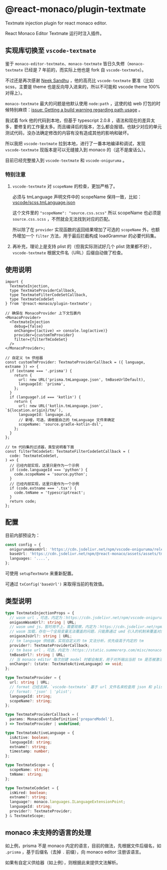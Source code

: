 # @react-monaco/plugin-textmate

Textmate injection plugin for react monaco editor.

React Monaco Editor Textmate 运行时注入插件。

## 实现库切换至 `vscode-textmate`

鉴于 `monaco-editor-textmate`、`monaco-textmate` 皆日久失修（`monaco-textmate` 已经是
7 年前的，而实际上他也是 fork 自 `vscode-textmate`）。

不过还是再次感谢 [Neek Sandhu](https://github.com/zikaari) ，他的高亮比 `vscode-textmate`
要准（比如 scss，主要是 theme 也是反向导入进来的，所以不可能和 vscode theme 100%
对得上）。

`monaco-textmate` 最大的问题是他默认使用 `node:path` ，这使的给 web
打包的时候特别麻烦：[issue: Getting a build warning regarding path usage](https://github.com/zikaari/monaco-textmate/issues/11) 。

我试着 fork 他的代码到本地，但基于 typescript 2.0.8
，语法和现在的差异太多，要修复的工作量太多。而且编译后的版本，怎么都会报错。也缺少对应的单元测试代码，没办法确定修改的内容有没有造成其他的影响和破坏。

所以我把 `vscode-textmate` 拉到本地，进行了一番本地编译和调试，发现
`vscode-textmate` 现版本是可以无缝接入到 monaco 的（这不是废话么）。

目前已经完整接入到 `vscode-textmate` 和 `vscode-oniguruma` 。

### 特别注意

1. `vscode-textmate` 对 `scopeName` 的检查，更加严格了。

   必须与 tmLanguage 声明文件中的 scopeName
   保持一致，比如：[vscode/scss.tmLanguage.json](https://github.com/microsoft/vscode/blob/main/extensions/scss/syntaxes/scss.tmLanguage.json)

   这个文件里的 `"scopeName": "source.css.scss"` 所以 scopeName 也必须是
   `source.css.scss` ，不然就会无法找到对应的匹配。

   所以除了在 `provider` 实现函数的返回结果增加了可选的 `scopeName` 外，也额外增加一个
   `filter` 方法，用于最后拦截构成 loadGrammar 的必要代码集。

2. 再补充，理论上是支持 plist 的（但我实际测试好几个 plist 效果都不好），
   `vscode-textmate` 根据文件名（URL）后缀自动做了检查。

## 使用说明

```tsx
import {
  TextmateInjection,
  type TextmateProviderCallback,
  type TextmateFilterCodeSetCallback,
  type TextmateCodeSet
} from '@react-monaco/plugin-textmate';

// 确保在 MonacoProvider 上下文包裹内
<MonacoProvider>
  <TextmateInjection
    debug={false}
    onChange={(active) => console.log(active)}
    provider={customTmProvider}
    filter={filterTmCodeSet}
  />
</MonacoProvider>;

// 自定义 tm 供给器
const customTmProvider: TextmateProviderCallback = ({ language, extname }) => {
  if (extname === '.prisma') {
    return {
      url: new URL('prisma.tmLanguage.json', tmBaseUrlDefault),
      languageId: 'prisma',
    };
  }
  if (language?.id === 'kotlin') {
    return {
      url: new URL('kotlin.tmLanguage.json', `${location.origin}/tm/`),
      languageId: language.id,
      // 新增，可选，请根据自己的 tmLanguage 文件来确定
      scopeName: 'source.gradle-kotlin-dsl',
    };
  }
};

// tm 代码集的过滤器，类型说明看下面
const filterTmCodeSet: TextmateFilterCodeSetCallback = (
  code: TextmateCodeSet,
) => {
  // 已经内部实现，这里只是作为一个示例
  if (code.languageId === 'python') {
    code.scopeName = 'source.python';
  }
  // 已经内部实现，这里只是作为一个示例
  if (code.extname === '.tsx') {
    code.tmName = 'typescriptreact';
  }
  return code;
};
```

## 配置

目前内部预设为：

```ts
const config = {
  onigurumaWasmUrl: 'https://cdn.jsdelivr.net/npm/vscode-oniguruma/release/onig.wasm',
  baseUrl: 'https://cdn.jsdelivr.net/npm/@react-monaco/assets/assets/tm/',
  languages: '....',
};
```

可使用 `setupTextmate` 来重新配置。

可通过 `txConfig('baseUrl')` 来取得当前的有效值。

## 类型说明

```ts
type TextmateInjectionProps = {
  // wasm url ，可选，内定为：https://cdn.jsdelivr.net/npm/vscode-oniguruma@2.0.1/release/onig.wasm
  onigasmWasmUrl?: string | URL;
  // wasm umd js，暂时用不上，需要观察，内定为：https://cdn.jsdelivr.net/npm/onigasm-umd@2.2.5/release/main.min.js
  // wasm 加载，存在一个全局变量无法覆盖的问题，只能靠通过 umd 引入的机制来覆盖对应的全局变量，需要更长时间来观察稳定性
  onigasmJsUrl?: string | URL;
  // tm language 供给器，实现自定义的 tm 文法分析，优先级高于内定的 tm
  provider?: TextmateProviderCallback;
  // tm base url ，可选，内定为：https://static.summererp.com/misc/monaco-editor/tm/
  tmBaseUrl?: string | URL;
  // 当 monaco editor 每次创建 model 时都会触发，用于对外输出当前 tm 是否被激活
  onChange?: (state: TextmateActiveLanguage) => void;
};

type TextmateProvider = {
  url: string | URL;
  // format 已经去掉，`vscode-textmate` 基于 url 文件名来检查用 json 和 plist
  // format: 'json' | 'plist';
  languageId: string;
  scopeName?: string;
};

type TextmateProviderCallback = (
  params: MonacoEventsDefinition['prepareModel'],
) => TextmateProvider | undefined;

type TextmateActiveLanguage = {
  isActive: boolean;
  languageId: string;
  extname?: string;
  timestamp: number;
};

type TextmateScope = {
  scopeName: string;
  tmName: string;
};

type TextmateCodeSet = {
  isWired: boolean;
  extname?: string;
  language?: monaco.languages.ILanguageExtensionPoint;
  languageId: string;
  provider?: TextmateProvider;
} & TextmateScope;
```

## monaco 未支持的语言的处理

如上例，prisma 不是 monaco 内定的语言，目前的做法，先根据文件后缀名，如 `.prisma`
，基于后缀名（去掉 `.` 前缀），向 monaco editor 注册该语言。

如果有自定义供给器（如上例），则根据此来提供文法解析。
